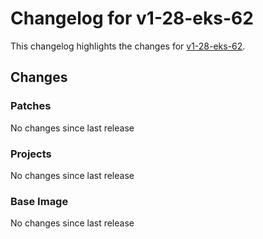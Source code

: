 # Changelog for v1-28-eks-62

This changelog highlights the changes for [v1-28-eks-62](https://github.com/aws/eks-distro/tree/v1-28-eks-62).

## Changes

### Patches
No changes since last release

### Projects
No changes since last release

### Base Image
No changes since last release

